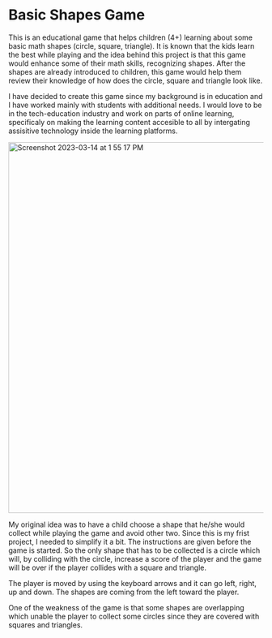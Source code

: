 # Basic Shapes Game

This is an educational game that helps children (4+) learning about some basic math shapes (circle, square, triangle). It is known that the kids learn the best while playing and the idea behind this project is that this game would enhance some of their math skills, recognizing shapes. After the shapes are already introduced to children, this game would help them review their knowledge of how does the circle, square and triangle look like. 

I have decided to create this game since my background is in education and I have worked mainly with students with additional needs. I would love to be in the tech-education industry and work on parts of online learning, specificaly on making the learning content accesible to all by intergating assisitive technology inside the learning platforms.  

<img width="731" alt="Screenshot 2023-03-14 at 1 55 17 PM" src="https://user-images.githubusercontent.com/122740912/225007554-c1e10cc4-1ca6-4e00-b5bb-e69b3f98b020.png">

My original idea was to have a child choose a shape that he/she would collect while playing the game and avoid other two. Since this is my frist project, I needed to simplify it a bit. The instructions are given before the game is started. So the only shape that has to be collected is a circle which will, by colliding with the circle, increase a score of the player and the game will be over if the player collides with a square and triangle. 

The player is moved by using the keyboard arrows and it can go left, right, up and down. The shapes are coming from the left toward the player. 

One of the weakness of the game is that some shapes are overlapping which unable the player to collect some circles since they are covered with squares and triangles. 

